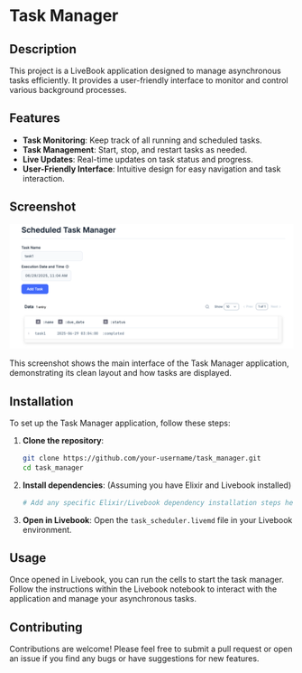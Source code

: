 # Task Manager

## Description
This project is a LiveBook application designed to manage asynchronous tasks efficiently. It provides a user-friendly interface to monitor and control various background processes.

## Features
- **Task Monitoring**: Keep track of all running and scheduled tasks.
- **Task Management**: Start, stop, and restart tasks as needed.
- **Live Updates**: Real-time updates on task status and progress.
- **User-Friendly Interface**: Intuitive design for easy navigation and task interaction.

## Screenshot

![Task Manager Screenshot](./assets/task_manager.png)

This screenshot shows the main interface of the Task Manager application, demonstrating its clean layout and how tasks are displayed.

## Installation
To set up the Task Manager application, follow these steps:

1.  **Clone the repository**:
    ```bash
    git clone https://github.com/your-username/task_manager.git
    cd task_manager
    ```

2.  **Install dependencies**:
    (Assuming you have Elixir and Livebook installed)
    ```bash
    # Add any specific Elixir/Livebook dependency installation steps here if necessary
    ```

3.  **Open in Livebook**:
    Open the `task_scheduler.livemd` file in your Livebook environment.

## Usage
Once opened in Livebook, you can run the cells to start the task manager. Follow the instructions within the Livebook notebook to interact with the application and manage your asynchronous tasks.

## Contributing
Contributions are welcome! Please feel free to submit a pull request or open an issue if you find any bugs or have suggestions for new features.
